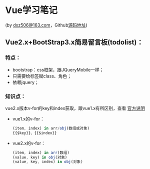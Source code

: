 # Vue学习笔记

(by <dxz506@163.com>，Github[源码地址](https://github.com/jimoguilai/vue-demo))

## Vue2.x+BootStrap3.x简易留言板(todolist)：

### 特点：

- bootstrap：css框架，跟JQueryMobile一样；
- 只需要给标签赋class、角色；
- 依赖jquery；

### 知识点：

vue2.x版本v-for的key和index获取，跟vue1.x有所区别，查看
[官方说明](https://cn.vuejs.org/v2/api/#v-for)

- vue1.x的v-for：
    ```javascript
    (item, index) in arr/obj(数组或对象)
    {{$key}}、{{$index}}
    ```

- vue2.x的v-for：
    ```javascript
    (item, index) in arr(数组)
    (value, key) in obj(对象)
    (value, key, index) in obj(对象)
    ```

